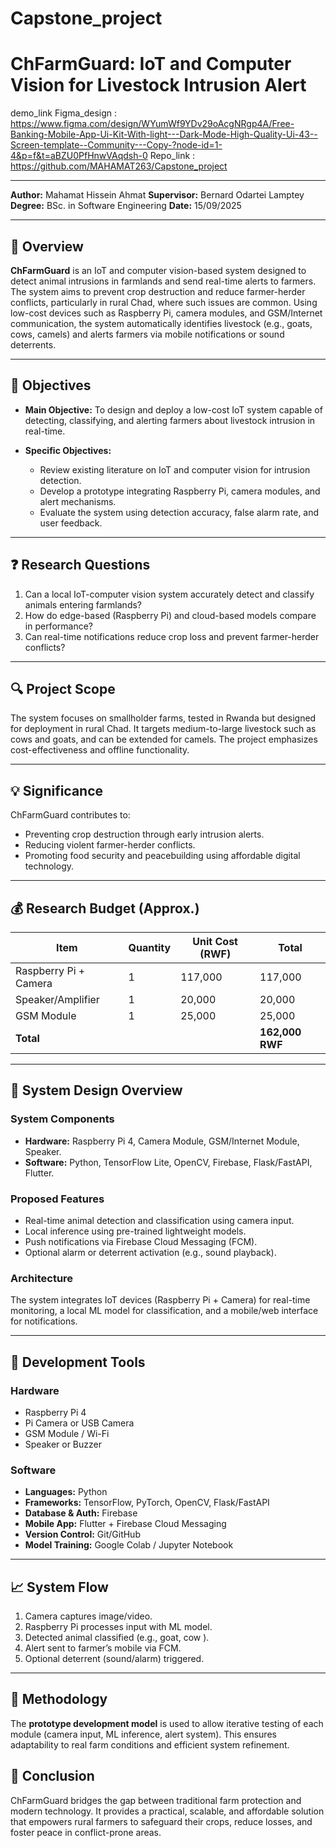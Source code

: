 # Capstone_project
# ChFarmGuard: IoT and Computer Vision for Livestock Intrusion Alert

demo_link
Figma_design : https://www.figma.com/design/WYumWf9YDv29oAcgNRgp4A/Free-Banking-Mobile-App-Ui-Kit-With-light---Dark-Mode-High-Quality-Ui-43--Screen-template--Community---Copy-?node-id=1-4&p=f&t=aBZU0PfHnwVAqdsh-0
Repo_link : https://github.com/MAHAMAT263/Capstone_project

---
**Author:** Mahamat Hissein Ahmat
**Supervisor:** Bernard Odartei Lamptey
**Degree:** BSc. in Software Engineering
**Date:** 15/09/2025

---

## 📘 Overview

**ChFarmGuard** is an IoT and computer vision-based system designed to detect animal intrusions in farmlands and send real-time alerts to farmers. The system aims to prevent crop destruction and reduce farmer-herder conflicts, particularly in rural Chad, where such issues are common. Using low-cost devices such as Raspberry Pi, camera modules, and GSM/Internet communication, the system automatically identifies livestock (e.g., goats, cows, camels) and alerts farmers via mobile notifications or sound deterrents.

---

## 🧩 Objectives

* **Main Objective:**
  To design and deploy a low-cost IoT system capable of detecting, classifying, and alerting farmers about livestock intrusion in real-time.

* **Specific Objectives:**

  * Review existing literature on IoT and computer vision for intrusion detection.
  * Develop a prototype integrating Raspberry Pi, camera modules, and alert mechanisms.
  * Evaluate the system using detection accuracy, false alarm rate, and user feedback.

---

## ❓ Research Questions

1. Can a local IoT-computer vision system accurately detect and classify animals entering farmlands?
2. How do edge-based (Raspberry Pi) and cloud-based models compare in performance?
3. Can real-time notifications reduce crop loss and prevent farmer-herder conflicts?

---

## 🔍 Project Scope

The system focuses on smallholder farms, tested in Rwanda but designed for deployment in rural Chad. It targets medium-to-large livestock such as cows and goats, and can be extended for camels. The project emphasizes cost-effectiveness and offline functionality.

---

## 💡 Significance

ChFarmGuard contributes to:

* Preventing crop destruction through early intrusion alerts.
* Reducing violent farmer-herder conflicts.
* Promoting food security and peacebuilding using affordable digital technology.

---

## 💰 Research Budget (Approx.)

| Item                  | Quantity | Unit Cost (RWF) | Total           |
| --------------------- | -------- | --------------- | --------------- |
| Raspberry Pi + Camera | 1        | 117,000         | 117,000         |
| Speaker/Amplifier     | 1        | 20,000          | 20,000          |
| GSM Module            | 1        | 25,000          | 25,000          |
| **Total**             |          |                 | **162,000 RWF** |

---

## 🧠 System Design Overview

### **System Components**

* **Hardware:** Raspberry Pi 4, Camera Module, GSM/Internet Module, Speaker.
* **Software:** Python, TensorFlow Lite, OpenCV, Firebase, Flask/FastAPI, Flutter.

### **Proposed Features**

* Real-time animal detection and classification using camera input.
* Local inference using pre-trained lightweight models.
* Push notifications via Firebase Cloud Messaging (FCM).
* Optional alarm or deterrent activation (e.g., sound playback).

### **Architecture**

The system integrates IoT devices (Raspberry Pi + Camera) for real-time monitoring, a local ML model for classification, and a mobile/web interface for notifications.

---

## 🧮 Development Tools

### **Hardware**

* Raspberry Pi 4
* Pi Camera or USB Camera
* GSM Module / Wi-Fi
* Speaker or Buzzer

### **Software**

* **Languages:** Python
* **Frameworks:** TensorFlow, PyTorch, OpenCV, Flask/FastAPI
* **Database & Auth:** Firebase
* **Mobile App:** Flutter + Firebase Cloud Messaging
* **Version Control:** Git/GitHub
* **Model Training:** Google Colab / Jupyter Notebook

---

## 📈 System Flow

1. Camera captures image/video.
2. Raspberry Pi processes input with ML model.
3. Detected animal classified (e.g., goat, cow ).
4. Alert sent to farmer’s mobile via FCM.
5. Optional deterrent (sound/alarm) triggered.

---

## 🔬 Methodology

The **prototype development model** is used to allow iterative testing of each module (camera input, ML inference, alert system). This ensures adaptability to real farm conditions and efficient system refinement.



## 🧩 Conclusion

ChFarmGuard bridges the gap between traditional farm protection and modern technology. It provides a practical, scalable, and affordable solution that empowers rural farmers to safeguard their crops, reduce losses, and foster peace in conflict-prone areas.
